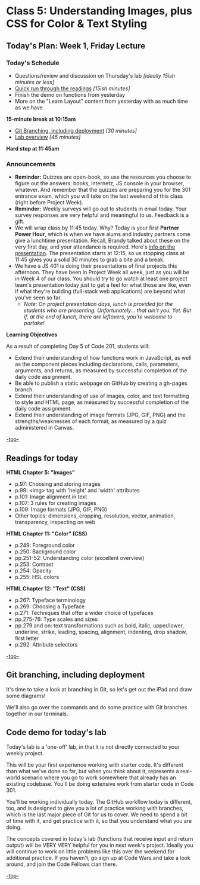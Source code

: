 # Class 5: Understanding Images, plus CSS for Color & Text Styling

<a id="top"></a>
## Today's Plan: Week 1, Friday Lecture

### Today's Schedule
- Questions/review and discussion on Thursday's lab *[ideally 15ish minutes or less]*
- [Quick run through the readings](#readings) *[15ish minutes]*
- Finish the demo on functions from yesterday
- More on the "Learn Layout" content from yesterday with as much time as we have

**15-minute break at 10:15am**

- [Git Branching, including deployment](#git) *[30 minutes]*
- [Lab overview](#lab) *[45 minutes]*

**Hard stop at 11:45am**

### Announcements

  - **Reminder:** Quizzes are open-book, so use the resources you choose to figure out the answers: books, internetz, JS console in your browser, whatever. And remember that the quizzes are preparing you for the 301 entrance exam, which you will take on the last weekend of this class (right before Project Week).
  - **Reminder:** Weekly surveys will go out to students in email today. Your survey responses are very helpful and meaningful to us. Feedback is a gift.
  - We will wrap class by 11:45 today. Why? Today is your first **Partner Power Hour**, which is when we have alums and industry partners come give a lunchtime presentation. Recall, Brandy talked about these on the very first day, and your attendance is required. Here's [info on the presentation](https://www.eventbrite.com/e/partner-power-hour-working-with-a-product-manager-tickets-42956624420). The presentation starts at 12:15, so us stopping class at 11:45 gives you a solid 30 minutes to grab a bite and a break.
  - We have a JS 401 is doing their presentations of  final projects this afternoon. They have been in Project Week all week, just as you will be in Week 4 of our class. You should try to go watch at least one project team's presentation today just to get a feel for what those are like, even if what they're building (full-stack web applications) are beyond what you've seen so far.
	- *Note: On project presentation days, lunch is provided for the students who are presenting. Unfortunately... that ain't you. Yet. But if, at the end of lunch, there are leftovers, you're welcome to partake!*


**Learning Objectives**

As a result of completing Day 5 of Code 201, students will:

- Extend their understanding of how functions work in JavaScript, as well as the component pieces including declarations, calls, parameters, arguments, and returns, as measured by successful completion of the daily code assignment.
- Be able to publish a static webpage on GitHub by creating a gh-pages branch.
- Extend their understanding of use of images, color, and text formatting to style and HTML page, as measured by successful completion of the daily code assignment.
- Extend their understanding of image formats (JPG, GIF, PNG) and the strengths/weaknesses of each format, as measured by a quiz administered in Canvas.

[-top-](#top)

<a id="readings"></a>
## Readings for today

**HTML Chapter 5: "Images"**

- p.97: Choosing and storing images
- p.99: \<img> tag with 'height' and 'width' attributes
- p.101: Image alignment in text
- p.107: 3 rules for creating images
- p.109: Image formats (JPG, GIF, PNG)
- Other topics: dimensions, cropping, resolution, vector, animation, transparency, inspecting on web

**HTML Chapter 11: "Color" (CSS)**

- p.249: Foreground color
- p.250: Background color
- pp.251-52: Understanding color (excellent overview)
- p.253: Contrast
- p.254: Opacity
- p.255: HSL colors

**HTML Chapter 12: "Text" (CSS)**

- p.267: Typeface terminology
- p.269: Choosing a Typeface
- p.271: Techniques that offer a wider choice of typefaces
- pp.275-76: Type scales and sizes
- pp.279 and on: text transformations such as bold, italic, upper/lower, underline, strike, leading, spacing, alignment, indenting, drop shadow, first letter
- p.292: Attribute selectors

[-top-](#top)

<a id="git"></a>
## Git branching, including deployment

It's time to take a look at branching in Git, so let's get out the iPad and draw some diagrams!

We'll also go over the commands and do some practice with Git branches together in our terminals.

<a id="lab"></a>
## Code demo for today's lab

Today's lab is a 'one-off' lab, in that it is not directly connected to your weekly project.

This will be your first experience working with starter code. It's different than what we've done so far, but when you think about it, represents a real-world scenario where you go to work somewhere that already has an existing codebase. You'll be doing extensive work from starter code in Code 301.

You'll be working individually today. The GitHub workflow today is different, too, and is designed to give you a lot of practice working with branches, which is the last major piece of Git for us to cover. We need to spend a bit of time with it, and get practice with it, so that you understand what you are doing.

The concepts covered in today's lab (functions that receive input and return output) will be VERY VERY helpful for you in next week's project. Ideally you will continue to work on little problems like this over the weekend for additional practice. If you haven't, go sign up at Code Wars and take a look around, and join the Code Fellows clan there.

[-top-](#top)

